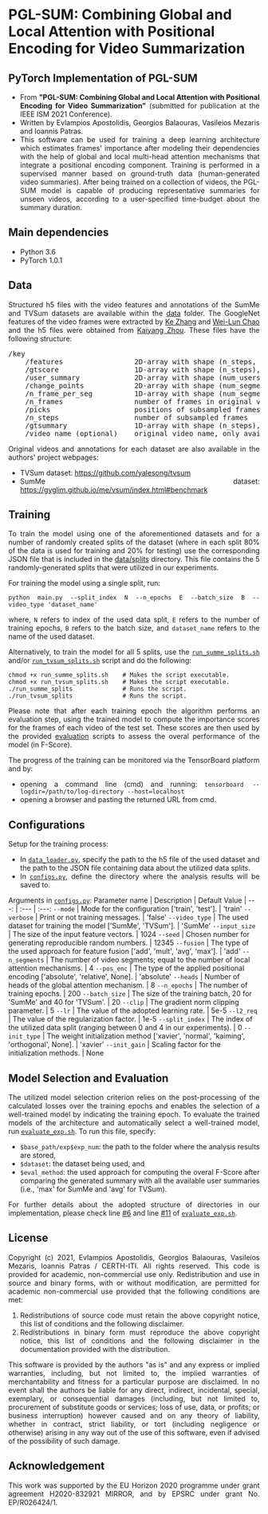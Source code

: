 # PGL-SUM: Combining Global and Local Attention with Positional Encoding for Video Summarization

## PyTorch Implementation of PGL-SUM
<div align="justify">

- From **"PGL-SUM: Combining Global and Local Attention with Positional Encoding for Video Summarization"** (submitted for publication at the IEEE ISM 2021 Conference).
- Written by Evlampios Apostolidis, Georgios Balaouras, Vasileios Mezaris and Ioannis Patras.
- This software can be used for training a deep learning architecture which estimates frames' importance after modeling their dependencies with the help of global and local multi-head attention mechanisms that integrate a positional encoding component. Training is performed in a supervised manner based on ground-truth data (human-generated video summaries). After being trained on a collection of videos, the PGL-SUM model is capable of producing representative summaries for unseen videos, according to a user-specified time-budget about the summary duration. </div>

## Main dependencies
- Python  3.6
- PyTorch 1.0.1

## Data
<div align="justify">

Structured h5 files with the video features and annotations of the SumMe and TVSum datasets are available within the [data](https://github.com/e-apostolidis/PGL-SUM/tree/master/data) folder. The GoogleNet features of the video frames were extracted by [Ke Zhang](https://github.com/kezhang-cs) and [Wei-Lun Chao](https://github.com/pujols) and the h5 files were obtained from [Kaiyang Zhou](https://github.com/KaiyangZhou/pytorch-vsumm-reinforce). These files have the following structure:
<pre>
/key
    /features                 2D-array with shape (n_steps, feature-dimension)
    /gtscore                  1D-array with shape (n_steps), stores ground truth improtance score (used for training, e.g. regression loss)
    /user_summary             2D-array with shape (num_users, n_frames), each row is a binary vector (used for test)
    /change_points            2D-array with shape (num_segments, 2), each row stores indices of a segment
    /n_frame_per_seg          1D-array with shape (num_segments), indicates number of frames in each segment
    /n_frames                 number of frames in original video
    /picks                    positions of subsampled frames in original video
    /n_steps                  number of subsampled frames
    /gtsummary                1D-array with shape (n_steps), ground truth summary provided by user (used for training, e.g. maximum likelihood)
    /video_name (optional)    original video name, only available for SumMe dataset
</pre>
Original videos and annotations for each dataset are also available in the authors' project webpages:
- TVSum dataset: https://github.com/yalesong/tvsum
- SumMe dataset: https://gyglim.github.io/me/vsum/index.html#benchmark </div>

## Training
<div align="justify">

To train the model using one of the aforementioned datasets and for a number of randomly created splits of the dataset (where in each split 80% of the data is used for training and 20% for testing) use the corresponding JSON file that is included in the [data/splits](https://github.com/e-apostolidis/PGL-SUM/tree/master/data/splits) directory. This file contains the 5 randomly-generated splits that were utilized in our experiments.

For training the model using a single split, run:
```shell-script
python main.py --split_index N --n_epochs E --batch_size B --video_type 'dataset_name'
```
where, `N` refers to index of the used data split, `E` refers to the number of training epochs, `B` refers to the batch size, and `dataset_name` refers to the name of the used dataset.

Alternatively, to train the model for all 5 splits, use the [`run_summe_splits.sh`](https://github.com/e-apostolidis/PGL-SUM/blob/master/model/run_summe_splits.sh) and/or [`run_tvsum_splits.sh`](https://github.com/e-apostolidis/PGL-SUM/blob/master/model/run_tvsum_splits.sh) script and do the following:
```shell-script
chmod +x run_summe_splits.sh    # Makes the script executable.
chmod +x run_tvsum_splits.sh    # Makes the script executable.
./run_summe_splits              # Runs the script. 
./run_tvsum_splits              # Runs the script.  
```
Please note that after each training epoch the algorithm performs an evaluation step, using the trained model to compute the importance scores for the frames of each video of the test set. These scores are then used by the provided [evaluation](https://github.com/e-apostolidis/PGL-SUM/tree/master/evaluation) scripts to assess the overal performance of the model (in F-Score).

The progress of the training can be monitored via the TensorBoard platform and by:
- opening a command line (cmd) and running: `tensorboard --logdir=/path/to/log-directory --host=localhost`
- opening a browser and pasting the returned URL from cmd. </div>

## Configurations
<div align="justify">

Setup for the training process:
 - In [`data_loader.py`](https://github.com/e-apostolidis/PGL-SUM/blob/master/model/data_loader.py), specify the path to the h5 file of the used dataset and the path to the JSON file containing data about the utilized data splits.
 - In [`configs.py`](https://github.com/e-apostolidis/PGL-SUM/blob/master/model/configs.py), define the directory where the analysis results will be saved to. </div>
   
Arguments in [`configs.py`](https://github.com/e-apostolidis/PGL-SUM/blob/master/model/configs.py): 
Parameter name | Description | Default Value
| ---: | :--- | :---:
`--mode` | Mode for the configuration ['train', 'test']. | 'train'
`--verbose` | Print or not training messages. | 'false'
`--video_type` | The used dataset for training the model ['SumMe', 'TVSum']. | 'SumMe'
`--input_size` | The size of the input feature vectors. | 1024
`--seed` | Chosen number for generating reproducible random numbers. | 12345
`--fusion` | The type of the used approach for feature fusion ['add', 'mult', 'avg', 'max']. | 'add' 
`--n_segments` | The number of video segments; equal to the number of local attention mechanisms. | 4
`--pos_enc` | The type of the applied positional encoding ['absolute', 'relative', None]. | 'absolute'
`--heads` | Number of heads of the global attention mechanism. | 8 
`--n_epochs` | The number of training epochs. | 200
`--batch_size` | The size of the training batch, 20 for 'SumMe' and 40 for 'TVSum'. | 20 
`--clip` | The gradient norm clipping parameter. | 5 
`--lr` | The value of the adopted learning rate. | 5e-5 
`--l2_req` | The value of the regularization factor. | 1e-5 
`--split_index` | The index of the utilized data split (ranging between 0 and 4 in our experiments). | 0 
`--init_type` | The weight initialization method ['xavier', 'normal', 'kaiming', 'orthogonal', None]. | 'xavier' 
`--init_gain` | Scaling factor for the initialization methods. | None

## Model Selection and Evaluation 
<div align="justify">

The utilized model selection criterion relies on the post-processing of the calculated losses over the training epochs and enables the selection of a well-trained model by indicating the training epoch. To evaluate the trained models of the architecture and automatically select a well-trained model, run [`evaluate_exp.sh`](https://github.com/e-apostolidis/PGL-SUM/blob/master/evaluation/evaluate_exp.sh). To run this file, specify:
 - `$base_path/exp$exp_num`: the path to the folder where the analysis results are stored,
 - `$dataset`: the dataset being used, and
 - `$eval_method`: the used approach for computing the overal F-Score after comparing the generated summary with all the available user summaries (i.e., 'max' for SumMe and 'avg' for TVSum).

For further details about the adopted structure of directories in our implementation, please check line [#6](https://github.com/e-apostolidis/PGL-SUM/blob/master/evaluation/evaluate_exp.sh#L6) and line [#11](https://github.com/e-apostolidis/PGL-SUM/blob/master/evaluation/evaluate_exp.sh#L11) of [`evaluate_exp.sh`](https://github.com/e-apostolidis/PGL-SUM/blob/master/evaluation/evaluate_exp.sh). </div>

## License
<div align="justify">
Copyright (c) 2021, Evlampios Apostolidis, Georgios Balaouras, Vasileios Mezaris, Ioannis Patras / CERTH-ITI. All rights reserved. This code is provided for academic, non-commercial use only. Redistribution and use in source and binary forms, with or without modification, are permitted for academic non-commercial use provided that the following conditions are met:

1. Redistributions of source code must retain the above copyright notice, this list of conditions and the following disclaimer.
2. Redistributions in binary form must reproduce the above copyright notice, this list of conditions and the following disclaimer in the documentation provided with the distribution.

This software is provided by the authors "as is" and any express or implied warranties, including, but not limited to, the implied warranties of merchantability and fitness for a particular purpose are disclaimed. In no event shall the authors be liable for any direct, indirect, incidental, special, exemplary, or consequential damages (including, but not limited to, procurement of substitute goods or services; loss of use, data, or profits; or business interruption) however caused and on any theory of liability, whether in contract, strict liability, or tort (including negligence or otherwise) arising in any way out of the use of this software, even if advised of the possibility of such damage.
</div>

## Acknowledgement
<div align="justify"> This work was supported by the EU Horizon 2020 programme under grant agreement H2020-832921 MIRROR, and by EPSRC under grant No. EP/R026424/1. </div>
